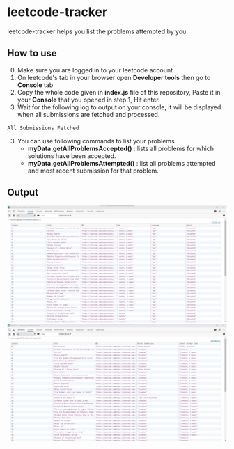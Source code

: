 # leetcode-tracker
leetcode-tracker helps you list the problems attempted by you.

## How to use
0. Make sure you are logged in to your leetcode account
1. On leetcode's tab in your browser open **Developer tools** then go to **Console** tab
2. Copy the whole code given in **index.js** file of this repository, Paste it in your **Console** that you opened in step 1, Hit enter.
4. Wait for the following log to output on your console, it will be displayed when all submissions are fetched and processed.
```
All Submissions Fetched
```
3. You can use following commands to list your problems
    - **myData.getAllProblemsAccepted()** : lists all problems for which solutions have been accepted.
    - **myData.getAllProblemsAttempted()** : list all problems attempted and most recent submission for that problem.
    
## Output

![getAllProblemsAccepted](/allAcceptedSnap.jpeg)
![getAllProblemsAttempted](/allAttemptedSnap.jpeg)

